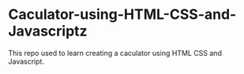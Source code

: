# Caculator-using-HTML-CSS-and-Javascriptz
This repo used to learn creating a caculator using HTML CSS and Javascript.
